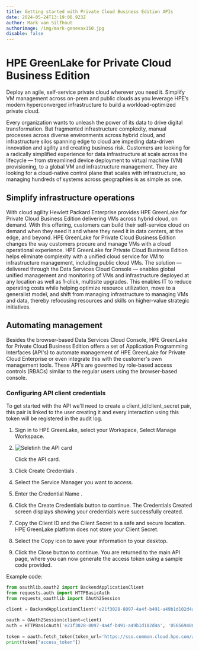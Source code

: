 ```yaml
---
title: Getting started with Private Cloud Business Edition APIs
date: 2024-05-24T13:19:00.923Z
author: Mark van Silfhout
authorimage: /img/mark-genevax150.jpg
disable: false
---
```

# HPE GreenLake for Private Cloud Business Edition

Deploy an agile, self-service private cloud wherever you need it. Simplify VM management across on-prem and public clouds as you leverage HPE’s modern hyperconverged infrastructure to build a workload-optimized private cloud.

Every organization wants to unleash the power of its data to drive digital transformation. But fragmented infrastructure complexity, manual processes across diverse environments across hybrid cloud, and infrastructure silos spanning edge to cloud are impeding data-driven innovation and agility and creating business risk.
Customers are looking for a radically simplified experience for data infrastructure at scale across the lifecycle — from streamlined device deployment to virtual machine (VM) provisioning, to a global VM and infrastructure management.
They are looking for a cloud-native control plane that scales with infrastructure, so managing hundreds of systems across geographies is as simple as one.

## Simplify infrastructure operations

With cloud agility Hewlett Packard Enterprise provides HPE GreenLake for Private Cloud
Business Edition delivering VMs across hybrid cloud, on demand. With this offering, customers can build their self-service cloud on demand when they need it and where they need it in data centers, at the edge, and beyond. HPE GreenLake for Private Cloud Business Edition changes the way customers procure and manage VMs with a cloud operational experience. HPE GreenLake for Private Cloud Business Edition helps eliminate complexity with a unified cloud service for VM to infrastructure management, including public cloud VMs.
The solution — delivered through the Data Services Cloud Console — enables global unified management and monitoring of VMs and infrastructure deployed
at any location as well as 1-click, multisite upgrades. This enables IT to reduce operating costs while helping optimize resource utilization, move to a generalist
model, and shift from managing infrastructure to managing VMs and data, thereby refocusing resources and skills on higher-value strategic initiatives.

## Automating management

Besides the browser-based Data Services Cloud Console, HPE GreenLake for Private Cloud Business Edition offers a set of Application Programming Interfaces (API's) to automate management of HPE GreenLake for Private Cloud Enterprise or even integrate this with the customer's own management tools. These API's are
governed by role-based access controls (RBACs) similar to the regular users using the browser-based console.

### Configuring API client credentials

To get started with the API we'll need to create a client_id/client_secret pair, this pair is linked to the user creating it and every interaction using this token will be registered in the audit log.

1. Sign in to HPE GreenLake, select your Workspace, Select Manage Workspace.
2. ![Seletinh the API card](/img/workspace-small.png "Select the API card")

   Click the API card.
3. Click Create Credentials .
4. Select the Service Manager you want to access.
5. Enter the Credential Name .
6. Click the Create Credentials button to continue. The Credentials Created screen displays showing your credentials were successfully created.
7. Copy the Client ID and the Client Secret to a safe and secure location. HPE GreenLake platform does not store your Client Secret.
8. Select the Copy icon to save your information to your desktop.
9. Click the Close button to continue. You are returned to the main API page, where you can now generate the access token using a sample code provided.

Example code:

```python
from oauthlib.oauth2 import BackendApplicationClient         
from requests.auth import HTTPBasicAuth         
from requests_oauthlib import OAuth2Session         

client = BackendApplicationClient('e21f3028-8097-4a4f-b491-a49b1d102d4a')         
        
oauth = OAuth2Session(client=client)         
auth = HTTPBasicAuth('e21f3028-8097-4a4f-b491-a49b1d102d4a', '05656940014f11ef9946a2408e898685')         
   
token = oauth.fetch_token(token_url='https://sso.common.cloud.hpe.com/as/token.oauth2', auth=auth)         
print(token["access_token"])
```